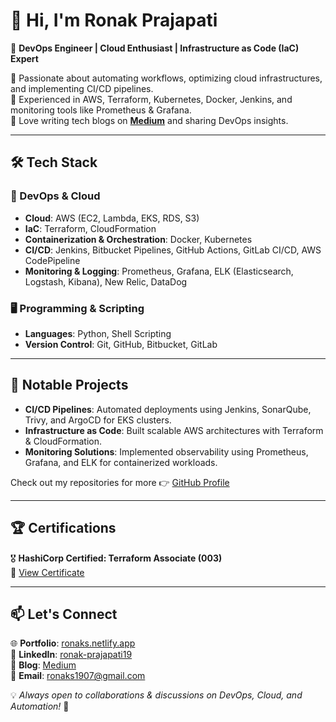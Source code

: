 # 👋 Hi, I'm Ronak Prajapati  

🚀 **DevOps Engineer | Cloud Enthusiast | Infrastructure as Code (IaC) Expert**  

🔹 Passionate about automating workflows, optimizing cloud infrastructures, and implementing CI/CD pipelines.  
🔹 Experienced in AWS, Terraform, Kubernetes, Docker, Jenkins, and monitoring tools like Prometheus & Grafana.  
🔹 Love writing tech blogs on **[Medium](https://medium.com/@ronaks1907)** and sharing DevOps insights.  

---

## 🛠 Tech Stack  
### 🚀 DevOps & Cloud  
- **Cloud**: AWS (EC2, Lambda, EKS, RDS, S3)  
- **IaC**: Terraform, CloudFormation  
- **Containerization & Orchestration**: Docker, Kubernetes  
- **CI/CD**: Jenkins, Bitbucket Pipelines, GitHub Actions, GitLab CI/CD, AWS CodePipeline  
- **Monitoring & Logging**: Prometheus, Grafana, ELK (Elasticsearch, Logstash, Kibana), New Relic, DataDog  

### 🖥 Programming & Scripting  
- **Languages**: Python, Shell Scripting  
- **Version Control**: Git, GitHub, Bitbucket, GitLab  

---

## 📌 Notable Projects  
- **CI/CD Pipelines**: Automated deployments using Jenkins, SonarQube, Trivy, and ArgoCD for EKS clusters.  
- **Infrastructure as Code**: Built scalable AWS architectures with Terraform & CloudFormation.  
- **Monitoring Solutions**: Implemented observability using Prometheus, Grafana, and ELK for containerized workloads.  

Check out my repositories for more 👉 [GitHub Profile](https://github.com/ronaks9065)  

---

## 🏆 Certifications  
🎖 **HashiCorp Certified: Terraform Associate (003)**  
📜 [View Certificate](https://www.credly.com/badges/3b1b125f-a480-4f9d-9a81-e904b39ef10b/public_url)  

---

## 📫 Let's Connect  
🌐 **Portfolio**: [ronaks.netlify.app](https://ronaks.netlify.app/)  
💼 **LinkedIn**: [ronak-prajapati19](https://www.linkedin.com/in/ronak-prajapati19/)  
📜 **Blog**: [Medium](https://medium.com/@ronaks1907)  
📩 **Email**: [ronaks1907@gmail.com](mailto:ronaks1907@gmail.com)  

💡 _Always open to collaborations & discussions on DevOps, Cloud, and Automation!_ 🚀  
